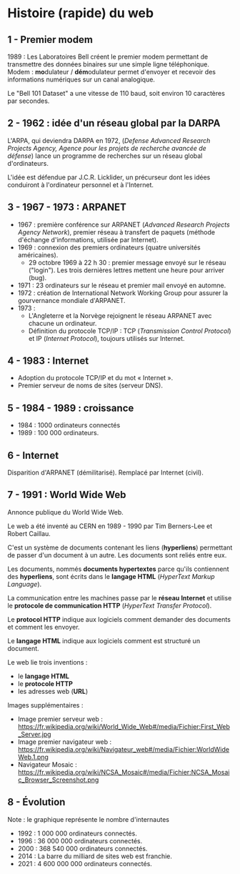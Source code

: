 # Histoire (rapide) du web
## 1 - Premier modem
1989 : Les Laboratoires Bell créent le premier modem permettant de transmettre des données binaires sur une simple ligne téléphonique.  
Modem : **mo**dulateur / **dém**odulateur permet d'envoyer et recevoir des informations numériques sur un canal analogique.

Le "Bell 101 Dataset" a une vitesse de 110 baud, soit environ 10 caractères par secondes.

## 2 - 1962 : idée d'un réseau global par la DARPA
L'ARPA, qui deviendra DARPA en 1972, (*Defense Advanced Research Projects Agency, Agence pour les projets de recherche avancée de défense*) lance un programme de recherches sur un réseau global d'ordinateurs.

L'idée est défendue par J.C.R. Licklider, un précurseur dont les idées conduiront à l'ordinateur personnel et à l'Internet.

## 3 - 1967 - 1973 : ARPANET
- 1967 : première conférence sur ARPANET (*Advanced Research Projects Agency Network*), premier réseau à transfert de paquets (méthode d'échange d'informations, utilisée par Internet).
- 1969 : connexion des premiers ordinateurs (quatre universités américaines).
  -  29 octobre 1969 à 22 h 30 : premier message envoyé sur le réseau ("login"). Les trois dernières lettres mettent une heure pour arriver (bug).
- 1971 : 23 ordinateurs sur le réseau et premier mail envoyé en automne.
- 1972 : création de International Network Working Group pour assurer la gourvernance mondiale d'ARPANET.
- 1973 : 
  - L'Angleterre et la Norvège rejoignent le réseau ARPANET avec chacune un ordinateur. 
  - Définition du protocole TCP/IP : TCP (*Transmission Control Protocol*) et IP (*Internet Protocol*), toujours utilisés sur Internet.
  
## 4 - 1983 : Internet
- Adoption du protocole TCP/IP et du mot « Internet ». 
- Premier serveur de noms de sites (serveur DNS).

## 5 - 1984 - 1989 : croissance
- 1984 : 1000 ordinateurs connectés
- 1989 : 100 000 ordinateurs.

## 6 - Internet
Disparition d'ARPANET (démilitarisé). Remplacé par Internet (civil).

## 7 - 1991 : World Wide Web
Annonce publique du World Wide Web.

Le web a été inventé au CERN en 1989 - 1990 par Tim Berners-Lee et Robert Caillau.

C'est un système de documents contenant les liens (**hyperliens**) permettant de passer d'un document à un autre. Les documents sont reliés entre eux.

Les documents, nommés **documents hypertextes** parce qu'ils contiennent des **hyperliens**, sont écrits dans le **langage HTML** (*HyperText Markup Language*).

La communication entre les machines passe par le **réseau Internet** et utilise le **protocole de communication HTTP** (*HyperText Transfer Protocol*).

Le **protocol HTTP** indique aux logiciels comment demander des documents et comment les envoyer.

Le **langage HTML** indique aux logiciels comment est structuré un document.

Le web lie trois inventions :
- le **langage HTML**
- le **protocole HTTP**
- les adresses web (**URL**)

Images supplémentaires :
- Image premier serveur web : https://fr.wikipedia.org/wiki/World_Wide_Web#/media/Fichier:First_Web_Server.jpg
- Image premier navigateur web : https://fr.wikipedia.org/wiki/Navigateur_web#/media/Fichier:WorldWideWeb.1.png
- Navigateur Mosaic : https://fr.wikipedia.org/wiki/NCSA_Mosaic#/media/Fichier:NCSA_Mosaic_Browser_Screenshot.png

## 8 - Évolution

Note : le graphique représente le nombre d'internautes

- 1992 : 1 000 000 ordinateurs connectés. 
- 1996 : 36 000 000 ordinateurs connectés. 
- 2000 : 368 540 000 ordinateurs connectés.
- 2014 : La barre du milliard de sites web est franchie.
- 2021 : 4 600 000 000 ordinateurs connectés.
